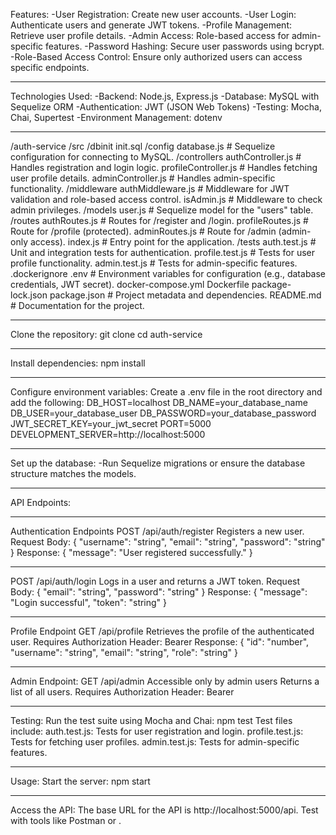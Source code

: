Features:
-User Registration: Create new user accounts.
-User Login: Authenticate users and generate JWT tokens.
-Profile Management: Retrieve user profile details.
-Admin Access: Role-based access for admin-specific features.
-Password Hashing: Secure user passwords using bcrypt.
-Role-Based Access Control: Ensure only authorized users can access specific endpoints.


_______________________________________________
Technologies Used:
-Backend: Node.js, Express.js
-Database: MySQL with Sequelize ORM
-Authentication: JWT (JSON Web Tokens)
-Testing: Mocha, Chai, Supertest
-Environment Management: dotenv


_______________________________________________
/auth-service
    /src
        /dbinit
            init.sql
        /config
            database.js           # Sequelize configuration for connecting to MySQL.
        /controllers
            authController.js     # Handles registration and login logic.
            profileController.js  # Handles fetching user profile details.
            adminController.js    # Handles admin-specific functionality.
        /middleware
            authMiddleware.js     # Middleware for JWT validation and role-based access control.
            isAdmin.js            # Middleware to check admin privileges.
        /models
            user.js               # Sequelize model for the "users" table.
        /routes
            authRoutes.js         # Routes for /register and /login.
            profileRoutes.js      # Route for /profile (protected).
            adminRoutes.js        # Route for /admin (admin-only access).
        index.js                  # Entry point for the application.
    /tests
        auth.test.js              # Unit and integration tests for authentication.
        profile.test.js           # Tests for user profile functionality.
        admin.test.js             # Tests for admin-specific features.
    .dockerignore
    .env                          # Environment variables for configuration (e.g., database credentials, JWT secret).
    docker-compose.yml
    Dockerfile
    package-lock.json
    package.json                  # Project metadata and dependencies.
    README.md                     # Documentation for the project.



_______________________________________________
Clone the repository:
git clone <repository-url>
cd auth-service


_______________________________________________
Install dependencies:
npm install


_______________________________________________
Configure environment variables:
Create a .env file in the root directory and add the following:
DB_HOST=localhost
DB_NAME=your_database_name
DB_USER=your_database_user
DB_PASSWORD=your_database_password
JWT_SECRET_KEY=your_jwt_secret
PORT=5000
DEVELOPMENT_SERVER=http://localhost:5000


_______________________________________________
Set up the database:
-Run Sequelize migrations or ensure the database structure matches the models.

_______________________________________________
API Endpoints:
_______________________________________________
Authentication Endpoints
POST /api/auth/register
Registers a new user.
Request Body:
{
  "username": "string",
  "email": "string",
  "password": "string"
}
Response:
{
  "message": "User registered successfully."
}


_______________________________________________
POST /api/auth/login
Logs in a user and returns a JWT token.
Request Body:
{
  "email": "string",
  "password": "string"
}
Response:
{
  "message": "Login successful",
  "token": "string"
}


_______________________________________________
Profile Endpoint
GET /api/profile
Retrieves the profile of the authenticated user.
Requires Authorization Header: Bearer <token>
Response:
{
  "id": "number",
  "username": "string",
  "email": "string",
  "role": "string"
}


_______________________________________________
Admin Endpoint:
GET /api/admin
Accessible only by admin users
Returns a list of all users.
Requires Authorization Header: Bearer <token>


_______________________________________________
Testing:
Run the test suite using Mocha and Chai:
npm test
Test files include:
auth.test.js: Tests for user registration and login.
profile.test.js: Tests for fetching user profiles.
admin.test.js: Tests for admin-specific features.


_______________________________________________
Usage:
Start the server:
npm start


_______________________________________________
Access the API:
The base URL for the API is http://localhost:5000/api.
Test with tools like Postman or .